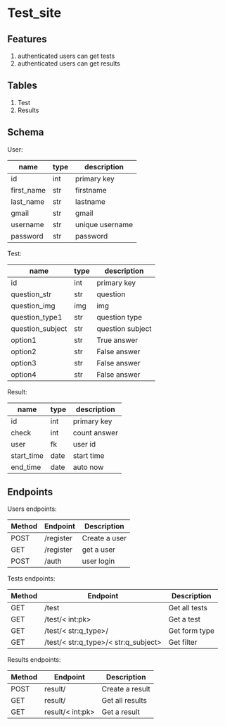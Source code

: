 # Test_site

## Features
1. authenticated users can get tests
2. authenticated users can get results 

## Tables
1. Test
2. Results

## Schema

User:

| name | type | description |
|------|------|-------------|
| id   | int  | primary key |
| first_name | str | firstname |
| last_name | str | lastname |
| gmail | str | gmail |
| username | str  | unique username |
| password | str  | password |

Test:

| name | type | description |
|------|------|-------------|
| id   | int  | primary key |
| question_str | str  | question |
| question_img | img  | img |
| question_type1 | str | question type |
| question_subject | str | question subject |
| option1 | str | True answer |
| option2 | str | False answer |
| option3 | str | False answer |
| option4 | str | False answer |

Result:

| name | type | description |
|------|------|-------------|
| id   | int  | primary key |
| check | int  | count answer |
| user | fk | user id |
| start_time | date  | start time |
| end_time | date  | auto now |

## Endpoints

Users endpoints:

| Method | Endpoint | Description |
| ------ | -------- | ----------- |
| POST   | /register   | Create a user |
| GET | /register | get a user |
|POST | /auth  | user login |

Tests endpoints:

| Method | Endpoint | Description |
| ------ | -------- | ----------- |
| GET    | /test   | Get all tests |
| GET   | /test/< int:pk>  | Get a test |
| GET    | /test/< str:q_type>/ | Get form type |
| GET    | /test/< str:q_type>/< str:q_subject>| Get filter |

Results endpoints:

|Method| Endpoint | Description|
|------|----------|------------|
|POST  | result/  | Create a result |
|GET  | result/  | Get all results |
|GET  | result/< int:pk>  | Get a result |


